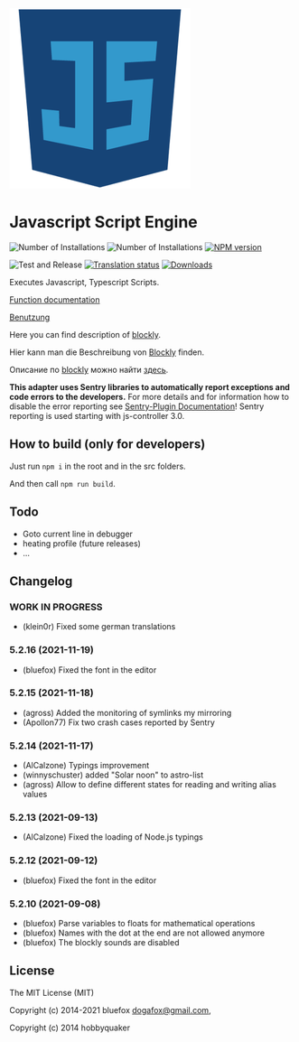 ![Logo](admin-config/javascript.png)
# Javascript Script Engine

![Number of Installations](http://iobroker.live/badges/javascript-installed.svg)
![Number of Installations](http://iobroker.live/badges/javascript-stable.svg)
[![NPM version](http://img.shields.io/npm/v/iobroker.javascript.svg)](https://www.npmjs.com/package/iobroker.javascript)

![Test and Release](https://github.com/ioBroker/ioBroker.javascript/workflows/Test%20and%20Release/badge.svg)
[![Translation status](https://weblate.iobroker.net/widgets/adapters/-/javascript/svg-badge.svg)](https://weblate.iobroker.net/engage/adapters/?utm_source=widget)
[![Downloads](https://img.shields.io/npm/dm/iobroker.javascript.svg)](https://www.npmjs.com/package/iobroker.javascript)

Executes Javascript, Typescript Scripts.

[Function documentation](docs/en/javascript.md)

[Benutzung](docs/de/usage.md)

Here you can find description of [blockly](docs/en/blockly.md).

Hier kann man die Beschreibung von [Blockly](docs/de/blockly.md) finden.

Описание по [blockly](docs/ru/blockly.md) можно найти [здесь](docs/ru/blockly.md).

**This adapter uses Sentry libraries to automatically report exceptions and code errors to the developers.** For more details and for information how to disable the error reporting see [Sentry-Plugin Documentation](https://github.com/ioBroker/plugin-sentry#plugin-sentry)! Sentry reporting is used starting with js-controller 3.0.

## How to build (only for developers)

Just run `npm i` in the root and in the src folders.

And then call `npm run build`.

## Todo

- Goto current line in debugger
- heating profile (future releases)
- ...

## Changelog

<!--
	Placeholder for the next version (at the beginning of the line):
	### __WORK IN PROGRESS__
-->

### __WORK IN PROGRESS__

* (klein0r) Fixed some german translations

### 5.2.16 (2021-11-19)

* (bluefox) Fixed the font in the editor

### 5.2.15 (2021-11-18)

* (agross) Added the monitoring of symlinks my mirroring
* (Apollon77) Fix two crash cases reported by Sentry

### 5.2.14 (2021-11-17)

* (AlCalzone) Typings improvement
* (winnyschuster) added "Solar noon" to astro-list
* (agross) Allow to define different states for reading and writing alias values

### 5.2.13 (2021-09-13)

* (AlCalzone) Fixed the loading of Node.js typings

### 5.2.12 (2021-09-12)

* (bluefox) Fixed the font in the editor

### 5.2.10 (2021-09-08)

* (bluefox) Parse variables to floats for mathematical operations
* (bluefox) Names with the dot at the end are not allowed anymore
* (bluefox) The blockly sounds are disabled

## License

The MIT License (MIT)

Copyright (c) 2014-2021 bluefox <dogafox@gmail.com>,

Copyright (c) 2014      hobbyquaker
